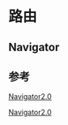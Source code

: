 # 路由

## Navigator

## 参考

[Navigator2.0](https://www.raywenderlich.com/19457817-flutter-navigator-2-0-and-deep-links#toc-anchor-003)

[Navigator2.0](https://medium.com/geekculture/a-simpler-guide-to-flutter-navigator-2-0-part-i-70623cedc93b)